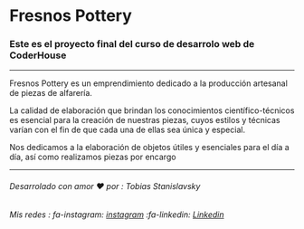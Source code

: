 # Fresnos Pottery   


### Este es el proyecto final del curso de desarrolo web de CoderHouse


------------
Fresnos Pottery es un emprendimiento dedicado a la producción artesanal de piezas de alfarería.

 La calidad de elaboración que brindan los conocimientos científico-técnicos es esencial para la creación de nuestras piezas, cuyos estilos y técnicas varían con el fin de que cada una de ellas sea única y especial.

 Nos dedicamos a la elaboración de objetos útiles y esenciales para el día a día, así como realizamos piezas por encargo
 
 

------------




###### Desarrolado con amor :heart: por :  Tobias Stanislavsky

###### Mis redes  :  fa-instagram: [instagram](https://www.instagram.com/toby.stani/?hl=es "instagram")       :fa-linkedin: [Linkedin](https://www.linkedin.com/in/tobias-stanislavsky-14641a22b/ "Linkedin")
